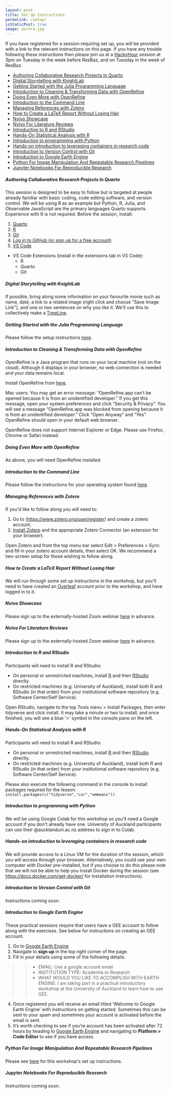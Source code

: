 ```yaml
---
layout: post
title: Set Up Instructions
permalink: /setup/
isStaticPost: true
image: aurora.jpg
---
```

If you have registered for a session requiring set up, you will be provided with a link to the relevant instructions on this page. If you have any trouble following these instructions then please join us at a [HackyHour](https://uoa-eresearch.github.io/HackyHour/) session at 3pm on Tuesday in the week before ResBaz, and on Tuesday in the week of ResBaz.

- [Authoring Collaborative Research Projects In Quarto](#authoring-collaborative-research-projects-in-quarto)
- [Digital Storytelling with KnightLab](#digital-storytelling-with-knightlab)
- [Getting Started with the Julia Programming Language](#getting-started-with-the-julia-programming-language)
- [Introduction to Cleaning \& Transforming Data with OpenRefine](#introduction-to-cleaning--transforming-data-with-openrefine)
- [Doing Even More with OpenRefine](#doing-even-more-with-openrefine)
- [Introduction to the Command Line](#introduction-to-the-command-line)
- [Managing References with Zotero](#managing-references-with-zotero)
- [How to Create a LaTeX Report Without Losing Hair](#how-to-create-a-latex-report-without-losing-hair)
- [Nvivo Showcase](#nvivo-showcase)
- [Nvivo For Literature Reviews](#nvivo-for-literature-reviews)
- [Introduction to R and RStudio](#introduction-to-r-and-rstudio)
- [Hands-On Statistical Analysis with R](#hands-on-statistical-analysis-with-r)
- [Introduction to programming with Python](#introduction-to-programming-with-python)
- [Hands-on introduction to leveraging containers in research code](#hands-on-introduction-to-leveraging-containers-in-research-code)
- [Introduction to Version Control with Git](#introduction-to-version-control-with-git)
- [Introduction to Google Earth Engine](#introduction-to-google-earth-engine)
- [Python For Image Manipulation And Repeatable Research Pipelines](#python-for-image-manipulation-and-repeatable-research-pipelines)
- [Jupyter Notebooks For Reproducible Research](#jupyter-notebooks-for-reproducible-research)

##### <b>Authoring Collaborative Research Projects In Quarto</b>

This session is designed to be easy to follow but is targeted at people already familiar with basic coding, code editing software, and version control. We will be using R as an example but Python, R, Julia, and Observable JavaScript are the primary languages Quarto supports. Experience with R is not required.
Before the session, install:
1. [Quarto](https://quarto.org/docs/get-started/)
2. [R](https://www.r-project.org/)
3. [Git](https://git-scm.com/book/en/v2/Getting-Started-Installing-Git)
4. [Log in to GitHub (or sign up for a free account)](https://github.com/)
5. [VS Code](https://code.visualstudio.com/download)
  - VS Code Extensions (install in the extensions tab in VS Code):
    - R
    - Quarto
    - Git

##### <b>Digital Storytelling with KnightLab</b>

If possible, bring along some information on your favourite movie such as name, date, a link to a related image (right click and choose "Save Image Link"), and one or two sentences on why you like it. We'll use this to collectively make a [TimeLine](http://timeline.knightlab.com/).  

##### <b>Getting Started with the Julia Programming Language</b>

Please follow the setup instructions [here](https://github.com/ablaom/HelloJulia.jl/blob/dev/INSTALLATION.md).

##### <b>Introduction to Cleaning & Transforming Data with OpenRefine</b>

OpenRefine is a Java program that runs on your local machine (not on the cloud). Although it displays in your browser, no web connection is needed and your data remains local. 

Install OpenRefine from [here](https://openrefine.org/download.html).

Mac users: You may get an error message: “OpenRefine.app can’t be opened because it is from an unidentified developer.” If you get this message, open your system preferences and click “Security & Privacy”. You will see a message “OpenRefine.app was blocked from opening because it is from an unidentified developer.” Click “Open Anyway” and “Yes”. OpenRefine should open in your default web browser.

OpenRefine does not support Internet Explorer or Edge. Please use Firefox, Chrome or Safari instead.

##### <b>Doing Even More with OpenRefine</b>

As above, you will need OpenRefine installed.

##### <b>Introduction to the Command Line</b>

Please follow the instructions for your operating system found [here](https://murraycadzow.github.io/2024-07-09-nz-unix/#the-bash-shell).

##### <b>Managing References with Zotero</b>

If you'd like to follow along you will need to:
1. Go to (https://www.zotero.org/user/register) and create a zotero account.
2. [Install Zotero](https://www.zotero.org/download/) and the appropriate Zotero Connector (an extension for your browser). 

Open Zotero and from the top menu bar select Edit > Preferences > Sync and fill in your zotero account details, then select OK. We recommend a two-screen setup for those wishing to follow along.

##### <b>How to Create a LaTeX Report Without Losing Hair</b>

We will run through some set up instructions in the workshop, but you'll need to have created an [Overleaf](https://www.overleaf.com/) account prior to the workshop, and have logged in to it.

##### <b>Nvivo Showcase</b>

Please sign up to the externally-hosted Zoom webinar [here](https://us02web.zoom.us/webinar/register/WN_MBF-Y5SRQtOhe6UW9_LmIg) in advance.

##### <b>Nvivo For Literature Reviews</b>

Please sign up to the externally-hosted Zoom webinar [here](https://us02web.zoom.us/webinar/register/WN_pMNFXBWITDyTCUf6NrNwng) in advance.

##### <b>Introduction to R and RStudio</b>

Participants will need to install R and RStudio:
- On personal or unrestricted machines, install [R](https://cran.r-project.org/bin/windows/base/) and then [RStudio](https://posit.co/download/rstudio-desktop/) directly.
- On restricted machines (e.g. University of Auckland), install both R and RStudio (in that order) from your institutional software repository (e.g. Software Center/Self Service). 

Open RStudio, navigate to the top Tools menu > Install Packages, then enter tidyverse and click install. It may take a minute or two to install, and once finished, you will see a blue '>' symbol in the console pane on the left.

##### <b>Hands-On Statistical Analysis with R</b>

Participants will need to install R and RStudio:
- On personal or unrestricted machines, install [R](https://cran.r-project.org/bin/windows/base/) and then [RStudio](https://posit.co/download/rstudio-desktop/) directly.
- On restricted machines (e.g. University of Auckland), install both R and RStudio (in that order) from your institutional software repository (e.g. Software Center/Self Service). 

Please also execute the following command in the console to install packages required for the lesson:
`install.packages(c("tidyverse","car","emmeans"))`

##### <b>Introduction to programming with Python</b>

We will be using Google Colab for this workshop so you'll need a Google account if you don't already have one. University of Auckland participants can use their @aucklanduni.ac.nz address to sign in to Colab.

##### <b>Hands-on introduction to leveraging containers in research code</b>

We will provide access to a Linux VM for the duration of the session, which you will access through your browser. Alternatively, you could use your own computer with Docker pre-installed, but if you choose to do this please note that we will not be able to help you install Docker during the session (see https://docs.docker.com/get-docker/ for installation instructions).

##### <b>Introduction to Version Control with Git</b>

Instructions coming soon.

##### <b>Introduction to Google Earth Engine</b>

These practical sessions require that users have a GEE account to follow along with the exercises. See below for instructions on creating an GEE account. 

1. Go to [Google Earth Engine](https://earthengine.google.com/platform/)
2. Navigate to **sign up** in the top right corner of the page.
3. Fill in your details using some of the following details:
>>* EMAIL: Use a google account email
>>* INSTITUTION TYPE: Academia or Research
>>* WHAT WOULD YOU LIKE TO ACCOMPLISH WITH EARTH ENGINE: I am taking part in a practical introductory workshop at the University of Auckland to learn how to use GEE. 
4. Once registered you will receive an email titled ‘Welcome to Google Earth Engine’ with instructions on getting started. Sometimes this can be sent to your spam and sometimes your account is activated before the email is sent. 
5. It’s worth checking to see if you’re account has been activated after 72 hours by heading to [Google Earth Engine](https://earthengine.google.com/platform/) and navigating to **Platform > Code Editor** to see if you have access.  

##### <b>Python For Image Manipulation And Repeatable Research Pipelines</b>

Please see [here](https://github.com/andre-geldenhuis/python-image-manipulation-session/blob/main/SETUP.md) for this workshop's set up instructions.

##### <b>Jupyter Notebooks For Reproducible Research</b>

Instructions coming soon.